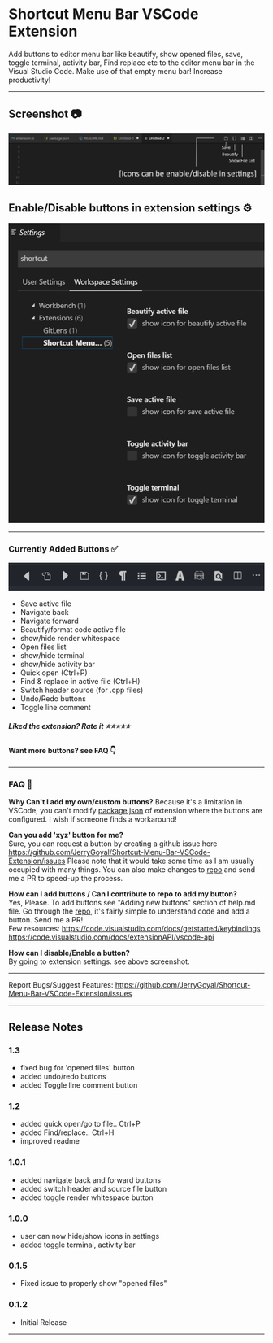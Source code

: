 # Shortcut Menu Bar VSCode Extension

Add buttons to editor menu bar like beautify, show opened files, save, toggle terminal, activity bar, Find replace etc to the editor menu bar in the Visual Studio Code. Make use of that empty menu bar! Increase productivity!

---

## **Screenshot** 📷

![shortcut menu bar](images/intro.png)

## **Enable/Disable buttons in extension settings ⚙**

![shortcut menu bar](images/intro_2.png)

---

### **Currently Added Buttons ✅**

![shortcut menu bar](images/all_buttons.png)

- Save active file
- Navigate back
- Navigate forward
- Beautify/format code active file
- show/hide render whitespace
- Open files list
- show/hide terminal
- show/hide activity bar
- Quick open (Ctrl+P)
- Find & replace in active file (Ctrl+H)
- Switch header source (for .cpp files)
- Undo/Redo buttons
- Toggle line comment

##### Liked the extension? Rate it ⭐⭐⭐⭐⭐

#### Want more buttons? see FAQ 👇

---

### FAQ 🙋‍

**Why Can't I add my own/custom buttons?**
Because it's a limitation in VSCode, you can't modify [package.json](https://code.visualstudio.com/api/references/extension-manifest) of extension where the buttons are configured. I wish if someone finds a workaround!

**Can you add 'xyz' button for me?**  
Sure, you can request a button by creating a github issue here https://github.com/JerryGoyal/Shortcut-Menu-Bar-VSCode-Extension/issues
Please note that it would take some time as I am usually occupied with many things.
You can also make changes to [repo](https://github.com/JerryGoyal/Shortcut-Menu-Bar-VSCode-Extension/) and send me a PR to speed-up the process.

**How can I add buttons / Can I contribute to repo to add my button?**  
Yes, Please. To add buttons see "Adding new buttons" section of help.md file.
Go through the [repo](https://github.com/JerryGoyal/Shortcut-Menu-Bar-VSCode-Extension/), it's fairly simple to understand code and add a button. Send me a PR!  
Few resources: https://code.visualstudio.com/docs/getstarted/keybindings
https://code.visualstudio.com/docs/extensionAPI/vscode-api

**How can I disable/Enable a button?**  
By going to extension settings. see above screenshot.

---

Report Bugs/Suggest Features: https://github.com/JerryGoyal/Shortcut-Menu-Bar-VSCode-Extension/issues

---

## Release Notes

### 1.3

- fixed bug for 'opened files' button
- added undo/redo buttons
- added Toggle line comment button

### 1.2

- added quick open/go to file.. Ctrl+P
- added Find/replace.. Ctrl+H
- improved readme

### 1.0.1

- added navigate back and forward buttons
- added switch header and source file button
- added toggle render whitespace button

### 1.0.0

- user can now hide/show icons in settings
- added toggle terminal, activity bar

### 0.1.5

- Fixed issue to properly show "opened files"

### 0.1.2

- Initial Release

---

<br>
<br>
